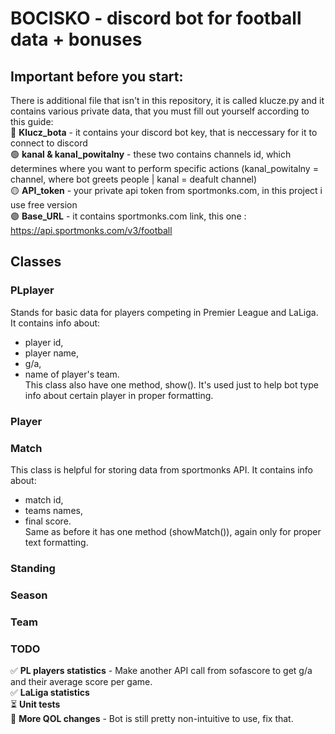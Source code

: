 # BOCISKO - discord bot for football data + bonuses

## Important before you start:
There is additional file that isn't in this repository, it is called klucze.py and it contains various private data, that you must fill out yourself according to this guide:  
🔵 **Klucz_bota** - it contains your discord bot key, that is neccessary for it to connect to discord  
🟢 **kanal & kanal_powitalny** - these two contains channels id, which determines where you want to perform specific actions (kanal_powitalny = channel, where bot greets people | kanal = deafult channel)  
🟡 **API_token** - your private api token from sportmonks.com, in this project i use free version  
🟣 **Base_URL** - it contains sportmonks.com link, this one : https://api.sportmonks.com/v3/football   

## Classes 
### PLplayer  
Stands for basic data for players competing in Premier League and LaLiga. It contains info about:  
- player id,  
- player name,  
- g/a,  
- name of player's team.  
This class also have one method, show(). It's used just to help bot type info about certain player in proper formatting.  
### Player  

### Match  
This class is helpful for storing data from sportmonks API. It contains info about:  
- match id,  
- teams names,  
- final score.  
Same as before it has one method (showMatch()), again only for proper text formatting.  

### Standing   
### Season  
### Team  

### TODO
✅ **PL players statistics** - Make another API call from sofascore to get g/a and their average score per game.  
✅ **LaLiga statistics**  
⏳ **Unit tests**  
📌 **More QOL changes** - Bot is still pretty non-intuitive to use, fix that.  